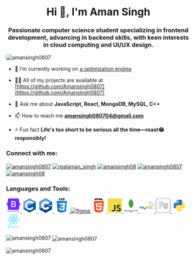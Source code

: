 <h1 align="center">Hi 👋, I'm Aman Singh</h1>
<h3 align="center">Passionate computer science student specializing in frontend development, advancing in backend skills, with keen interests in cloud computing and UI/UX design.</h3>

<p align="left"> <img src="https://komarev.com/ghpvc/?username=amansingh0807&label=Profile%20views&color=0e75b6&style=flat" alt="amansingh0807" /> </p>

- 🔭 I’m currently working on [a optimization engine](https://devfolio.co/projects/web-design-for-a-price-optimization-tool-11c0)

- 👨‍💻 All of my projects are available at [https://github.com/Amansingh0807](https://github.com/Amansingh0807)

- 💬 Ask me about **JavaScript, React, MongoDB, MySQL, C++**

- 📫 How to reach me **amansingh080704@gmail.com**

- ⚡ Fun fact **Life's too short to be serious all the time—roast😂 responsibly!**

<h3 align="left">Connect with me:</h3>
<p align="left">
<a href="https://codepen.io/amansingh0807" target="blank"><img align="center" src="https://raw.githubusercontent.com/rahuldkjain/github-profile-readme-generator/master/src/images/icons/Social/codepen.svg" alt="amansingh0807" height="30" width="40" /></a>
<a href="https://twitter.com/realaman_singh" target="blank"><img align="center" src="https://raw.githubusercontent.com/rahuldkjain/github-profile-readme-generator/master/src/images/icons/Social/twitter.svg" alt="realaman_singh" height="30" width="40" /></a>
<a href="https://linkedin.com/in/amansingh08" target="blank"><img align="center" src="https://raw.githubusercontent.com/rahuldkjain/github-profile-readme-generator/master/src/images/icons/Social/linked-in-alt.svg" alt="amansingh08" height="30" width="40" /></a>
<a href="https://kaggle.com/amansingh0807" target="blank"><img align="center" src="https://raw.githubusercontent.com/rahuldkjain/github-profile-readme-generator/master/src/images/icons/Social/kaggle.svg" alt="amansingh0807" height="30" width="40" /></a>
<a href="https://www.leetcode.com/amansingh08" target="blank"><img align="center" src="https://raw.githubusercontent.com/rahuldkjain/github-profile-readme-generator/master/src/images/icons/Social/leet-code.svg" alt="amansingh08" height="30" width="40" /></a>
</p>

<h3 align="left">Languages and Tools:</h3>
<p align="left"> <a href="https://getbootstrap.com" target="_blank" rel="noreferrer"> <img src="https://raw.githubusercontent.com/devicons/devicon/master/icons/bootstrap/bootstrap-plain-wordmark.svg" alt="bootstrap" width="40" height="40"/> </a> <a href="https://www.cprogramming.com/" target="_blank" rel="noreferrer"> <img src="https://raw.githubusercontent.com/devicons/devicon/master/icons/c/c-original.svg" alt="c" width="40" height="40"/> </a> <a href="https://www.w3schools.com/cpp/" target="_blank" rel="noreferrer"> <img src="https://raw.githubusercontent.com/devicons/devicon/master/icons/cplusplus/cplusplus-original.svg" alt="cplusplus" width="40" height="40"/> </a> <a href="https://www.w3schools.com/css/" target="_blank" rel="noreferrer"> <img src="https://raw.githubusercontent.com/devicons/devicon/master/icons/css3/css3-original-wordmark.svg" alt="css3" width="40" height="40"/> </a> <a href="https://www.figma.com/" target="_blank" rel="noreferrer"> <img src="https://www.vectorlogo.zone/logos/figma/figma-icon.svg" alt="figma" width="40" height="40"/> </a> <a href="https://www.w3.org/html/" target="_blank" rel="noreferrer"> <img src="https://raw.githubusercontent.com/devicons/devicon/master/icons/html5/html5-original-wordmark.svg" alt="html5" width="40" height="40"/> </a> <a href="https://developer.mozilla.org/en-US/docs/Web/JavaScript" target="_blank" rel="noreferrer"> <img src="https://raw.githubusercontent.com/devicons/devicon/master/icons/javascript/javascript-original.svg" alt="javascript" width="40" height="40"/> </a> <a href="https://www.mongodb.com/" target="_blank" rel="noreferrer"> <img src="https://raw.githubusercontent.com/devicons/devicon/master/icons/mongodb/mongodb-original-wordmark.svg" alt="mongodb" width="40" height="40"/> </a> <a href="https://www.mysql.com/" target="_blank" rel="noreferrer"> <img src="https://raw.githubusercontent.com/devicons/devicon/master/icons/mysql/mysql-original-wordmark.svg" alt="mysql" width="40" height="40"/> </a> <a href="https://www.photoshop.com/en" target="_blank" rel="noreferrer"> <img src="https://raw.githubusercontent.com/devicons/devicon/master/icons/photoshop/photoshop-line.svg" alt="photoshop" width="40" height="40"/> </a> <a href="https://www.python.org" target="_blank" rel="noreferrer"> <img src="https://raw.githubusercontent.com/devicons/devicon/master/icons/python/python-original.svg" alt="python" width="40" height="40"/> </a> <a href="https://reactjs.org/" target="_blank" rel="noreferrer"> <img src="https://raw.githubusercontent.com/devicons/devicon/master/icons/react/react-original-wordmark.svg" alt="react" width="40" height="40"/> </a> </p>

<p><img align="left" src="https://github-readme-stats.vercel.app/api/top-langs?username=amansingh0807&show_icons=true&locale=en&layout=compact" alt="amansingh0807" /></p>

<p>&nbsp;<img align="center" src="https://github-readme-stats.vercel.app/api?username=amansingh0807&show_icons=true&locale=en" alt="amansingh0807" /></p>

<p><img align="center" src="https://github-readme-streak-stats.herokuapp.com/?user=amansingh0807&" alt="amansingh0807" /></p>


